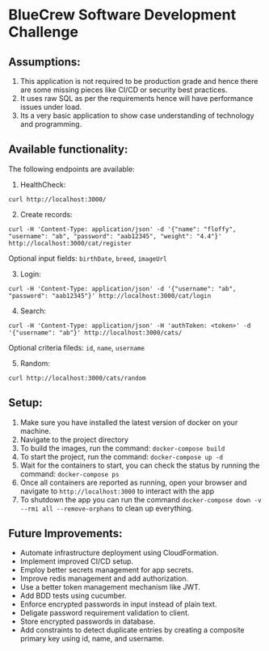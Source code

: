 # BlueCrew Software Development Challenge

## Assumptions:

1. This application is not required to be production grade and hence there are some missing pieces like CI/CD or security best practices.
2. It uses raw SQL as per the requirements hence will have performance issues under load.
3. Its a very basic application to show case understanding of technology and programming.

## Available functionality:

The following endpoints are available:

1. HealthCheck:

```
curl http://localhost:3000/
```

2. Create records:

```
curl -H 'Content-Type: application/json' -d '{"name": "floffy", "username": "ab", "password": "aab12345", "weight": "4.4"}' http://localhost:3000/cat/register
```

Optional input fields: `birthDate`, `breed`, `imageUrl`

3. Login:

```
curl -H 'Content-Type: application/json' -d '{"username": "ab", "password": "aab12345"}' http://localhost:3000/cat/login
```

4. Search:

```
curl -H 'Content-Type: application/json' -H 'authToken: <token>' -d '{"username": "ab"}' http://localhost:3000/cats/
```

Optional criteria fileds: `id`, `name`, `username`

5. Random:

```
curl http://localhost:3000/cats/random
```

## Setup:

1. Make sure you have installed the latest version of docker on your machine.
1. Navigate to the project directory
1. To build the images, run the command: `docker-compose build`
1. To start the project, run the command: `docker-compose up -d`
1. Wait for the containers to start, you can check the status by running the command: `docker-compose ps`
1. Once all containers are reported as running, open your browser and navigate to `http://localhost:3000` to interact with the app
1. To shutdown the app you can run the command `docker-compose down -v --rmi all --remove-orphans` to clean up everything.

## Future Improvements:

- Automate infrastructure deployment using CloudFormation.
- Implement improved CI/CD setup.
- Employ better secrets management for app secrets.
- Improve redis management and add authorization.
- Use a better token management mechanism like JWT.
- Add BDD tests using cucumber.
- Enforce encrypted passwords in input instead of plain text.
- Deligate password requirement validation to client.
- Store encrypted passwords in database.
- Add constraints to detect duplicate entries by creating a composite primary key using id, name, and username.
